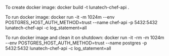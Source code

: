 To create docker image:
docker build -t lunatech-chef-api .

To run docker image:
docker run -it -m 1024m --env POSTGRES_HOST_AUTH_METHOD=trust --name chef-api -p 5432:5432 lunatech-chef-api -c log_statement=all

To run docker image and clean it on shutdown:
docker run -it -rm -m 1024m --env POSTGRES_HOST_AUTH_METHOD=trust --name postgres -p 5432:5432 lunatech-chef-api -c log_statement=all
